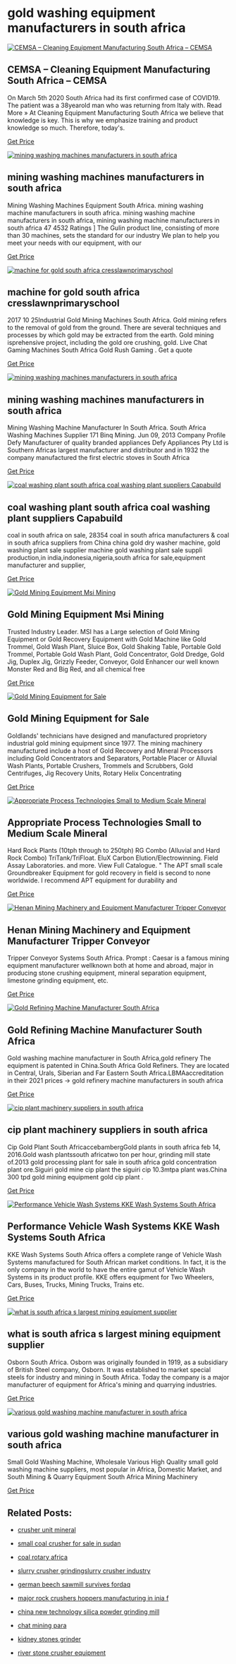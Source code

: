 # gold washing equipment manufacturers in south africa
<a href="https://mnn.zoosnet.net/LR/Chatpre.aspx?id=MNN94995150&p=https://vbl.co.za/" target="_blank">![CEMSA – Cleaning Equipment Manufacturing South Africa – CEMSA](https://raw.githubusercontent.com/gcmcrusher/imgs/main/19.jpg)</a>
## CEMSA – Cleaning Equipment Manufacturing South Africa – CEMSA
On March 5th 2020 South Africa had its first confirmed case of COVID19. The patient was a 38yearold man who was returning from Italy with. Read More » At Cleaning Equipment Manufacturing South Africa we believe that knowledge is key. This is why we emphasize training and product knowledge so much. Therefore, today's.
<a href="https://mnn.zoosnet.net/LR/Chatpre.aspx?id=MNN94995150&p=https://vbl.co.za/" target="_blank">Get Price</a>
<a href="https://mnn.zoosnet.net/LR/Chatpre.aspx?id=MNN94995150&p=https://vbl.co.za/" target="_blank">![mining washing machines manufacturers in south africa](https://raw.githubusercontent.com/gcmcrusher/imgs/main/864.jpg)</a>
## mining washing machines manufacturers in south africa
Mining Washing Machines Equipment South Africa. mining washing machine manufacturers in south africa. mining washing machine manufacturers in south africa, mining washing machine manufacturers in south africa 47 4532 Ratings ] The Gulin product line, consisting of more than 30 machines, sets the standard for our industry We plan to help you meet your needs with our equipment, with our 
<a href="https://mnn.zoosnet.net/LR/Chatpre.aspx?id=MNN94995150&p=https://vbl.co.za/" target="_blank">Get Price</a>
<a href="https://mnn.zoosnet.net/LR/Chatpre.aspx?id=MNN94995150&p=https://vbl.co.za/" target="_blank">![machine for gold south africa cresslawnprimaryschool](https://raw.githubusercontent.com/gcmcrusher/imgs/main/608.jpg)</a>
## machine for gold south africa cresslawnprimaryschool
2017 10 25Industrial Gold Mining Machines South Africa. Gold mining refers to the removal of gold from the ground. There are several techniques and processes by which gold may be extracted from the earth. Gold mining isprehensive project, including the gold ore crushing, gold. Live Chat Gaming Machines South Africa Gold Rush Gaming . Get a quote
<a href="https://mnn.zoosnet.net/LR/Chatpre.aspx?id=MNN94995150&p=https://vbl.co.za/" target="_blank">Get Price</a>
<a href="https://mnn.zoosnet.net/LR/Chatpre.aspx?id=MNN94995150&p=https://vbl.co.za/" target="_blank">![mining washing machines manufacturers in south africa](https://raw.githubusercontent.com/gcmcrusher/imgs/main/327.jpg)</a>
## mining washing machines manufacturers in south africa
Mining Washing Machine Manufacturer In South Africa. South Africa Washing Machines Supplier 171 Binq Mining. Jun 09, 2013 Company Profile Defy Manufacturer of quality branded appliances Defy Appliances Pty Ltd is Southern Africas largest manufacturer and distributor and in 1932 the company manufactured the first electric stoves in South Africa 
<a href="https://mnn.zoosnet.net/LR/Chatpre.aspx?id=MNN94995150&p=https://vbl.co.za/" target="_blank">Get Price</a>
<a href="https://mnn.zoosnet.net/LR/Chatpre.aspx?id=MNN94995150&p=https://vbl.co.za/" target="_blank">![coal washing plant south africa coal washing plant suppliers Capabuild](https://raw.githubusercontent.com/gcmcrusher/imgs/main/100.jpg)</a>
## coal washing plant south africa coal washing plant suppliers Capabuild
coal in south africa on sale, 28354 coal in south africa manufacturers & coal in south africa suppliers from China china gold dry washer machine, gold washing plant sale supplier machine gold washing plant sale suppli production,in india,indonesia,nigeria,south africa for sale,equipment manufacturer and supplier,
<a href="https://mnn.zoosnet.net/LR/Chatpre.aspx?id=MNN94995150&p=https://vbl.co.za/" target="_blank">Get Price</a>
<a href="https://mnn.zoosnet.net/LR/Chatpre.aspx?id=MNN94995150&p=https://vbl.co.za/" target="_blank">![Gold Mining Equipment Msi Mining](https://raw.githubusercontent.com/gcmcrusher/imgs/main/206.jpg)</a>
## Gold Mining Equipment Msi Mining
Trusted Industry Leader. MSI has a Large selection of Gold Mining Equipment or Gold Recovery Equipment with Gold Machine like Gold Trommel, Gold Wash Plant, Sluice Box, Gold Shaking Table, Portable Gold Trommel, Portable Gold Wash Plant, Gold Concentrator, Gold Dredge, Gold Jig, Duplex Jig, Grizzly Feeder, Conveyor, Gold Enhancer our well known Monster Red and Big Red, and all chemical free 
<a href="https://mnn.zoosnet.net/LR/Chatpre.aspx?id=MNN94995150&p=https://vbl.co.za/" target="_blank">Get Price</a>
<a href="https://mnn.zoosnet.net/LR/Chatpre.aspx?id=MNN94995150&p=https://vbl.co.za/" target="_blank">![Gold Mining Equipment for Sale](https://raw.githubusercontent.com/gcmcrusher/imgs/main/816.jpg)</a>
## Gold Mining Equipment for Sale
Goldlands' technicians have designed and manufactured proprietory industrial gold mining equipment since 1977. The mining machinery manufactured include a host of Gold Recovery and Mineral Processors including Gold Concentrators and Separators, Portable Placer or Alluvial Wash Plants, Portable Crushers, Trommels and Scrubbers, Gold Centrifuges, Jig Recovery Units, Rotary Helix Concentrating 
<a href="https://mnn.zoosnet.net/LR/Chatpre.aspx?id=MNN94995150&p=https://vbl.co.za/" target="_blank">Get Price</a>
<a href="https://mnn.zoosnet.net/LR/Chatpre.aspx?id=MNN94995150&p=https://vbl.co.za/" target="_blank">![Appropriate Process Technologies Small to Medium Scale Mineral ](https://raw.githubusercontent.com/gcmcrusher/imgs/main/76.jpg)</a>
## Appropriate Process Technologies Small to Medium Scale Mineral 
Hard Rock Plants (10tph through to 250tph) RG Combo (Alluvial and Hard Rock Combo) TriTank/TriFloat. EluX Carbon Elution/Electrowinning. Field Assay Laboratories. and more. View Full Catalogue. " The APT small scale Groundbreaker Equipment for gold recovery in field is second to none worldwide. I recommend APT equipment for durability and 
<a href="https://mnn.zoosnet.net/LR/Chatpre.aspx?id=MNN94995150&p=https://vbl.co.za/" target="_blank">Get Price</a>
<a href="https://mnn.zoosnet.net/LR/Chatpre.aspx?id=MNN94995150&p=https://vbl.co.za/" target="_blank">![Henan Mining Machinery and Equipment Manufacturer Tripper Conveyor ](https://raw.githubusercontent.com/gcmcrusher/imgs/main/549.jpg)</a>
## Henan Mining Machinery and Equipment Manufacturer Tripper Conveyor 
Tripper Conveyor Systems South Africa. Prompt : Caesar is a famous mining equipment manufacturer wellknown both at home and abroad, major in producing stone crushing equipment, mineral separation equipment, limestone grinding equipment, etc.
<a href="https://mnn.zoosnet.net/LR/Chatpre.aspx?id=MNN94995150&p=https://vbl.co.za/" target="_blank">Get Price</a>
<a href="https://mnn.zoosnet.net/LR/Chatpre.aspx?id=MNN94995150&p=https://vbl.co.za/" target="_blank">![Gold Refining Machine Manufacturer South Africa](https://raw.githubusercontent.com/gcmcrusher/imgs/main/872.jpg)</a>
## Gold Refining Machine Manufacturer South Africa
Gold washing machine manufacturer in South Africa,gold refinery The equipment is patented in China.South Africa Gold Refiners. They are located in Central, Urals, Siberian and Far Eastern South Africa.LBMAaccreditation in their 2021 prices → gold refinery machine manufacturers in south africa
<a href="https://mnn.zoosnet.net/LR/Chatpre.aspx?id=MNN94995150&p=https://vbl.co.za/" target="_blank">Get Price</a>
<a href="https://mnn.zoosnet.net/LR/Chatpre.aspx?id=MNN94995150&p=https://vbl.co.za/" target="_blank">![cip plant machinery suppliers in south africa](https://raw.githubusercontent.com/gcmcrusher/imgs/main/200.jpg)</a>
## cip plant machinery suppliers in south africa
Cip Gold Plant South AfricaccebambergGold plants in south africa feb 14, 2016.Gold wash plantssouth africatwo ton per hour, grinding mill state of.2013 gold processing plant for sale in south africa gold concentration plant ore.Siguiri gold mine cip plant the siguiri cip 10.3mtpa plant was.China 300 tpd gold mining equipment gold cip plant .
<a href="https://mnn.zoosnet.net/LR/Chatpre.aspx?id=MNN94995150&p=https://vbl.co.za/" target="_blank">Get Price</a>
<a href="https://mnn.zoosnet.net/LR/Chatpre.aspx?id=MNN94995150&p=https://vbl.co.za/" target="_blank">![Performance Vehicle Wash Systems KKE Wash Systems South Africa](https://raw.githubusercontent.com/gcmcrusher/imgs/main/687.jpg)</a>
## Performance Vehicle Wash Systems KKE Wash Systems South Africa
KKE Wash Systems South Africa offers a complete range of Vehicle Wash Systems manufactured for South African market conditions. In fact, it is the only company in the world to have the entire gamut of Vehicle Wash Systems in its product profile. KKE offers equipment for Two Wheelers, Cars, Buses, Trucks, Mining Trucks, Trains etc.
<a href="https://mnn.zoosnet.net/LR/Chatpre.aspx?id=MNN94995150&p=https://vbl.co.za/" target="_blank">Get Price</a>
<a href="https://mnn.zoosnet.net/LR/Chatpre.aspx?id=MNN94995150&p=https://vbl.co.za/" target="_blank">![what is south africa s largest mining equipment supplier](https://raw.githubusercontent.com/gcmcrusher/imgs/main/311.jpg)</a>
## what is south africa s largest mining equipment supplier
Osborn South Africa. Osborn was originally founded in 1919, as a subsidiary of British Steel company, Osborn. It was established to market special steels for industry and mining in South Africa. Today the company is a major manufacturer of equipment for Africa's mining and quarrying industries.
<a href="https://mnn.zoosnet.net/LR/Chatpre.aspx?id=MNN94995150&p=https://vbl.co.za/" target="_blank">Get Price</a>
<a href="https://mnn.zoosnet.net/LR/Chatpre.aspx?id=MNN94995150&p=https://vbl.co.za/" target="_blank">![various gold washing machine manufacturer in south africa](https://raw.githubusercontent.com/gcmcrusher/imgs/main/206.jpg)</a>
## various gold washing machine manufacturer in south africa
Small Gold Washing Machine, Wholesale Various High Quality small gold washing machine suppliers, most popular in Africa, Domestic Market, and South Mining & Quarry Equipment South Africa Mining Machinery 
<a href="https://mnn.zoosnet.net/LR/Chatpre.aspx?id=MNN94995150&p=https://vbl.co.za/" target="_blank">Get Price</a>
## Related Posts:
* [crusher unit mineral](crusher%20unit%20mineral.md)
* [small coal crusher for sale in sudan](small%20coal%20crusher%20for%20sale%20in%20sudan.md)
* [coal rotary africa](coal%20rotary%20africa.md)
* [slurry crusher grindingslurry crusher industry](slurry%20crusher%20grindingslurry%20crusher%20industry.md)
* [german beech sawmill survives fordaq](german%20beech%20sawmill%20survives%20fordaq.md)
* [major rock crushers hoppers manufacturing in inia f](major%20rock%20crushers%20hoppers%20manufacturing%20in%20inia%20f.md)
* [china new technology silica powder grinding mill](china%20new%20technology%20silica%20powder%20grinding%20mill.md)
* [chat mining para](chat%20mining%20para.md)
* [kidney stones grinder](kidney%20stones%20grinder.md)
* [river stone crusher equipment](river%20stone%20crusher%20equipment.md)
